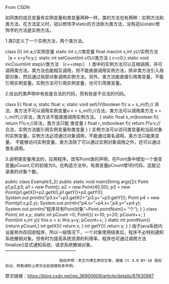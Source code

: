 From CSDN


如同类的成员变量有实例变量和类变量两种一样，类的方法也有两种：实例方法和类方法。在方法定义时，冠以修饰字static的方法称为类方法，没有冠以static修饰字的方法是实例方法。

1.类D定义了一个实例方法，两个类方法。

class D{
    int a;//实例变量
    static int c;//类变量
    float max(int x,int y)//实例方法
        ｛a = x>y?x:y;｝
    static int setCount(int c0)//类方法
        { c=c0;}
    static void incCount(int step)//类方法
        ｛c+=step;｝
}
类中的实例方法可以互相调用，并可调用类方法。类方法也能相互调用，但不能直接调用实例方法，除非类方法引入局部对象，然后通过局部对象调用实例方法。另外，类方法能直接引用类变量，不能引用实例变量。实例方法可引用实例变量，也可引用类变量。

2.给出的类声明中有些是合法的代码，而有些是不合法的代码。

class E{
    float u;
    static float v;
    static void setUV(boolean f){
        u = s_m(f);// 非法，类方法不可以调用实例变量u
        v = s_m(f);//合法，类方法可以调用类方法
        v = r_m(!f);//非法，类方法不能直接调用实例方法。
    }
    static float s_m(boolean f){
        return f?u:v;//非法，类方法只能 类变量
    }
    float r_m(boolean f){
        return f?u:v;//合法，实例方法能引用实例变量和类变量
    }
}
实例方法可以访问类变量和当前对象的实例变量。实例方法必须通过对象调用，不能通过类名调用。类方法只能类变量，
不能够访问实例变量。类方法除了可以通过实例对象调用之外，还可以通过类名调用。

3.说明类变量用法的，应用程序。改写Point类的声明，在Point类中增加一个类变变量pCount,它的初值为0。在构造方法中，有类变量pCount增1的代码，这能记录类的对象个数。

public class Example3_2{
public static void main(String args[]){
    Point p1,p2,p3;
    p1 = new Point();
    p2 = new Point(40,50);
    p3 = new Point(p1.getX()+p2.getX(),p1.getY()+p2.getY());
    System.out.println(“p3.x=”+p3.getX()+”,p3.y=”+p3.getY());
    Point p4 = new Point(p1.x,p2.y);
    System.out.println(“p4.x=”+p4.x+”,p4.y=”+p4.y);
    System.out.println(“程序共有Point对象”+Point.pointNum()+ “个”);
    }
}
class Point{
    int x,y;
    static int pCount =0;
Point(){
    x=10;
    y=20;
    pCount++;
}
Point(int x,int y){
    this.x = x;
    this.y=y;
    pCount++;
}
static int pointNum(){return pCount;}
    int getX(){ return x; }
    int getY(){ return y; }
}
由于java系统内设废弃内存回收程序，所以一般情况下，一个对象使用结束后，程序不必特别通知系统撤销对象。但有时为提高系统资源的利用率，程序也可通过调用方法finialize()显式通知系统，请求系统撤销对象。
————————————————

                            版权声明：本文为博主原创文章，遵循 CC 4.0 BY-SA 版权协议，转载请附上原文出处链接和本声明。
                        
原文链接：https://blog.csdn.net/qq_36900609/article/details/87630987